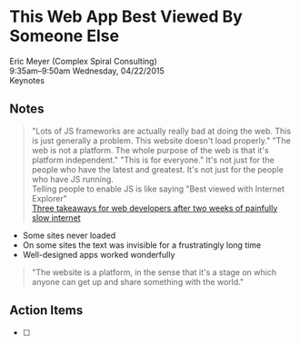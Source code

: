 # This Web App Best Viewed By Someone Else
Eric Meyer (Complex Spiral Consulting)  
9:35am–9:50am Wednesday, 04/22/2015  
Keynotes  

## Notes
> "Lots of JS frameworks are actually really bad at doing the web. This is just generally a problem. This website doesn't load properly."
> "The web is not a platform. The whole purpose of the web is that it's platform independent."
> "This is for everyone."
  It's not just for the people who have the latest and greatest. It's not just for the people who have JS running.  
Telling people to enable JS is like saying "Best viewed with Internet Explorer"  
[Three takeaways for web developers after two weeks of painfully slow internet](https://medium.com/@GaborLenard/three-takeaways-for-web-developers-after-two-weeks-of-painfully-slow-internet-9e7f6d47726e)
* Some sites never loaded
* On some sites the text was invisible for a frustratingly long time
* Well-designed apps worked wonderfully
> "The website is a platform, in the sense that it's a stage on which anyone can get up and share something with the world."

## Action Items
* [ ]
